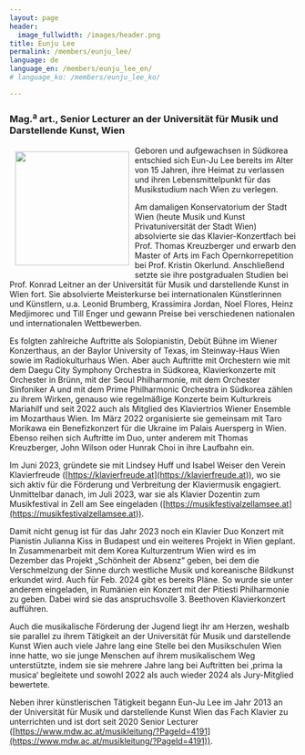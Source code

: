 ```yaml
---
layout: page
header:
  image_fullwidth: /images/header.png
title: Eunju Lee
permalink: /members/eunju_lee/
language: de
language_en: /members/eunju_lee_en/
# language_ko: /members/eunju_lee_ko/

---
```


### Mag.<sup>a</sup> art., Senior Lecturer an der Universität für Musik und Darstellende Kunst, Wien

<img src="/images/LeeEunju3.jpg" align="left" width="200px" hspace="10" vspace="10">


Geboren und aufgewachsen in Südkorea entschied sich Eun-Ju Lee bereits im Alter von 15
Jahren, ihre Heimat zu verlassen und ihren Lebensmittelpunkt für das Musikstudium nach Wien zu
verlegen.

Am damaligen Konservatorium der Stadt Wien (heute Musik und Kunst Privatuniversität der Stadt
Wien) absolvierte sie das Klavier-Konzertfach bei Prof. Thomas Kreuzberger und erwarb den
Master of Arts im Fach Opernkorrepetition bei Prof. Kristin Okerlund. Anschließend setzte sie ihre
postgradualen Studien bei Prof. Konrad Leitner an der Universität für Musik und darstellende
Kunst in Wien fort. Sie absolvierte Meisterkurse bei internationalen Künstlerinnen und Künstlern,
u.a. Leonid Brumberg, Krassimira Jordan, Noel Flores, Heinz Medjimorec und Till Enger und
gewann Preise bei verschiedenen nationalen und internationalen Wettbewerben.

Es folgten zahlreiche Auftritte als Solopianistin, Debüt Bühne im Wiener Konzerthaus, an der
Baylor University of Texas, im Steinway-Haus Wien sowie im Radiokulturhaus Wien. Aber auch
Auftritte mit Orchestern wie mit dem Daegu City Symphony Orchestra in Südkorea,
Klavierkonzerte mit Orchester in Brünn, mit der Seoul Philharmonie, mit dem Orchester Sinfoniker
A und mit dem Prime Philharmonic Orchestra in Südkorea zählen zu ihrem Wirken, genauso wie
regelmäßige Konzerte beim Kulturkreis Mariahilf und seit 2022 auch als Mitglied des Klaviertrios
Wiener Ensemble im Mozarthaus Wien. Im März 2022 organisierte sie gemeinsam mit Taro
Morikawa ein Benefizkonzert für die Ukraine im Palais Auersperg in Wien.
Ebenso reihen sich Auftritte im Duo, unter anderem mit Thomas Kreuzberger, John Wilson oder
Hunrak Choi in ihre Laufbahn ein.

Im Juni 2023, gründete sie mit Lindsey Huff und Isabel Weiser den Verein Klavierfreude
([https://klavierfreude.at](https://klavierfreude.at)), wo sie sich aktiv für die Förderung und Verbreitung der Klaviermusik engagiert.
Unmittelbar danach, im Juli 2023, war sie als Klavier Dozentin zum Musikfestival in Zell am See
eingeladen ([https://musikfestivalzellamsee.at](https://musikfestivalzellamsee.at)).

Damit nicht genug ist für das Jahr 2023 noch ein Klavier Duo Konzert mit Pianistin Julianna Kiss in
Budapest und ein weiteres Projekt in Wien geplant. In Zusammenarbeit mit dem Korea
Kulturzentrum Wien wird es im Dezember das Projekt „Schönheit der Absenz“ geben, bei dem die
Verschmelzung der Sinne durch westliche Musik und koreanische Bildkunst erkundet wird.
Auch für Feb. 2024 gibt es bereits Pläne. So wurde sie unter anderem eingeladen, in Rumänien
ein Konzert mit der Pitiesti Philharmonie zu geben. Dabei wird sie das anspruchsvolle 3.
Beethoven Klavierkonzert aufführen.

Auch die musikalische Förderung der Jugend liegt ihr am Herzen, weshalb sie parallel zu ihrem
Tätigkeit an der Universität für Musik und darstellende Kunst Wien auch viele Jahre lang eine
Stelle bei den Musikschulen Wien inne hatte, wo sie junge Menschen auf ihrem musikalischem
Weg unterstützte, indem sie sie mehrere Jahre lang bei Auftritten bei ‚prima la musica‘ begleitete
und sowohl 2022 als auch wieder 2024 als Jury-Mitglied bewertete.

Neben ihrer künstlerischen Tätigkeit begann Eun-Ju Lee im Jahr 2013 an der Universität für Musik
und darstellende Kunst Wien das Fach Klavier zu unterrichten und ist dort seit 2020 Senior
Lecturer ([https://www.mdw.ac.at/musikleitung/?PageId=4191](https://www.mdw.ac.at/musikleitung/?PageId=4191)).
